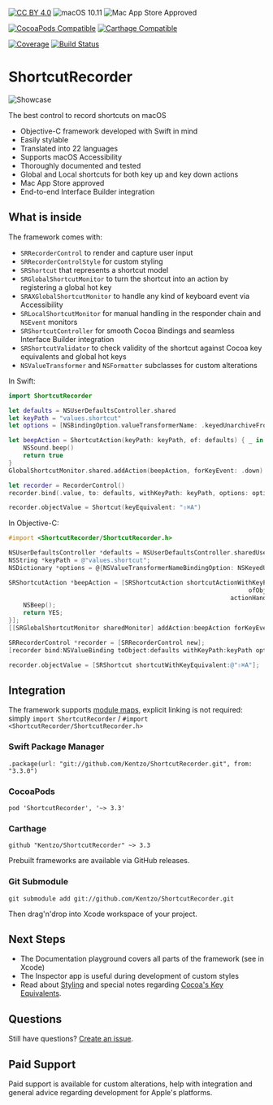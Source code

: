 [![CC BY 4.0](https://img.shields.io/badge/License-CC%20BY%204.0-important.svg)](http://creativecommons.org/licenses/by/4.0/)
![macOS 10.11](https://img.shields.io/badge/macOS-10.11%2B-informational.svg)
![Mac App Store Approved](https://img.shields.io/badge/Mac%20App%20Store-Approved-success.svg)

[![CocoaPods Compatible](https://img.shields.io/badge/CocoaPods-Compatible%201.8+-success.svg)](https://cocoapods.org/pods/ShortcutRecorder)
[![Carthage Compatible](https://img.shields.io/badge/Carthage-Compatible-success.svg)](https://github.com/Carthage/Carthage)

[![Coverage](https://codecov.io/gh/Kentzo/ShortcutRecorder/branch/master/graph/badge.svg)](https://codecov.io/gh/Kentzo/ShortcutRecorder)
[![Build Status](https://travis-ci.org/Kentzo/ShortcutRecorder.svg?branch=master)](https://travis-ci.org/Kentzo/ShortcutRecorder)

# ShortcutRecorder

![Showcase](https://user-images.githubusercontent.com/88809/67132003-e4b8b780-f1bb-11e9-984d-2c88fc8c2286.gif)

The best control to record shortcuts on macOS

- Objective-C framework developed with Swift in mind
- Easily stylable
- Translated into 22 languages
- Supports macOS Accessibility
- Thoroughly documented and tested
- Global and Local shortcuts for both key up and key down actions
- Mac App Store approved
- End-to-end Interface Builder integration

## What is inside

The framework comes with:
- `SRRecorderControl` to render and capture user input
- `SRRecorderControlStyle` for custom styling
- `SRShortcut` that represents a shortcut model
- `SRGlobalShortcutMonitor` to turn the shortcut into an action by registering a global hot key
- `SRAXGlobalShortcutMonitor` to handle any kind of keyboard event via Accessibility
- `SRLocalShortcutMonitor` for manual handling in the responder chain and `NSEvent` monitors
- `SRShortcutController` for smooth Cocoa Bindings and seamless Interface Builder integration
- `SRShortcutValidator` to check validity of the shortcut against Cocoa key equivalents and global hot keys
- `NSValueTransformer` and `NSFormatter` subclasses for custom alterations

In Swift:

```swift
import ShortcutRecorder

let defaults = NSUserDefaultsController.shared
let keyPath = "values.shortcut"
let options = [NSBindingOption.valueTransformerName: .keyedUnarchiveFromDataTransformerName]

let beepAction = ShortcutAction(keyPath: keyPath, of: defaults) { _ in
    NSSound.beep()
    return true
}
GlobalShortcutMonitor.shared.addAction(beepAction, forKeyEvent: .down)

let recorder = RecorderControl()
recorder.bind(.value, to: defaults, withKeyPath: keyPath, options: options)

recorder.objectValue = Shortcut(keyEquivalent: "⇧⌘A")
```

In Objective-C:

```objective-c
#import <ShortcutRecorder/ShortcutRecorder.h>

NSUserDefaultsController *defaults = NSUserDefaultsController.sharedUserDefaultsController;
NSString *keyPath = @"values.shortcut";
NSDictionary *options = @{NSValueTransformerNameBindingOption: NSKeyedUnarchiveFromDataTransformerName};

SRShortcutAction *beepAction = [SRShortcutAction shortcutActionWithKeyPath:keyPath
                                                                  ofObject:defaults
                                                             actionHandler:^BOOL(SRShortcutAction *anAction) {
    NSBeep();
    return YES;
}];
[[SRGlobalShortcutMonitor sharedMonitor] addAction:beepAction forKeyEvent:SRKeyEventTypeDown];

SRRecorderControl *recorder = [SRRecorderControl new];
[recorder bind:NSValueBinding toObject:defaults withKeyPath:keyPath options:options];

recorder.objectValue = [SRShortcut shortcutWithKeyEquivalent:@"⇧⌘A"];
```

## Integration

The framework supports [module maps](https://clang.llvm.org/docs/Modules.html), explicit linking is not required: simply `import ShortcutRecorder` /  `#import <ShortcutRecorder/ShortcutRecorder.h>`

### Swift Package Manager

	.package(url: "git://github.com/Kentzo/ShortcutRecorder.git", from: "3.3.0")

### CocoaPods

    pod 'ShortcutRecorder', '~> 3.3'

### Carthage

    github "Kentzo/ShortcutRecorder" ~> 3.3

Prebuilt frameworks are available via GitHub releases.

### Git Submodule

    git submodule add git://github.com/Kentzo/ShortcutRecorder.git

Then drag'n'drop into Xcode workspace of your project.

## Next Steps

- The Documentation playground covers all parts of the framework (see in Xcode)
- The Inspector app is useful during development of custom styles
- Read about [Styling](https://github.com/Kentzo/ShortcutRecorder/wiki/Styling) and special notes regarding [Cocoa's Key Equivalents](https://github.com/Kentzo/ShortcutRecorder/wiki/Cocoa-Key-Equivalents).

## Questions

Still have questions? [Create an issue](https://github.com/Kentzo/ShortcutRecorder/issues/new).

## Paid Support

Paid support is available for custom alterations, help with integration and general advice regarding development for Apple's platforms.
